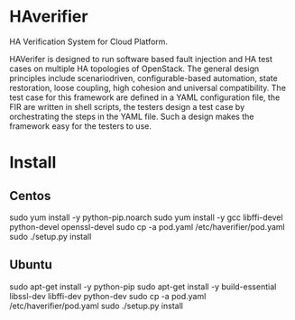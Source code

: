 # HAverifier
HA Verification System for Cloud Platform.

HAVerifer is designed to run software based fault
injection and HA test cases on multiple HA topologies of
OpenStack. The general design principles include scenariodriven, configurable-based automation, state restoration, loose
coupling, high cohesion and universal compatibility. The test
case for this framework are defined in a YAML configuration
file, the FIR are written in shell scripts, the testers design a test
case by orchestrating the steps in the YAML file. Such a design
makes the framework easy for the testers to use.

# Install
## Centos
sudo yum install -y python-pip.noarch
sudo yum install -y gcc libffi-devel python-devel openssl-devel
sudo cp -a pod.yaml /etc/haverifier/pod.yaml
sudo ./setup.py install
## Ubuntu
sudo apt-get install -y python-pip
sudo apt-get install -y build-essential libssl-dev libffi-dev python-dev
sudo cp -a pod.yaml /etc/haverifier/pod.yaml
sudo ./setup.py install
